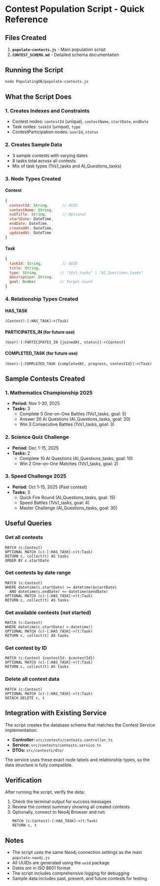 # Contest Population Script - Quick Reference

## Files Created

1. **`populate-contests.js`** - Main population script
2. **`CONTEST_SCHEMA.md`** - Detailed schema documentation

## Running the Script

```bash
node PopulatingDB/populate-contests.js
```

## What the Script Does

### 1. Creates Indexes and Constraints
- Contest nodes: `contestId` (unique), `contestName`, `startDate`, `endDate`
- Task nodes: `taskId` (unique), `type`
- ContestParticipation nodes: `userId`, `status`

### 2. Creates Sample Data
- 3 sample contests with varying dates
- 8 tasks total across all contests
- Mix of task types (1Vs1_tasks and AI_Questions_tasks)

### 3. Node Types Created

#### Contest
```javascript
{
  contestId: String,      // UUID
  contestName: String,
  subTitle: String,       // Optional
  startDate: DateTime,
  endDate: DateTime,
  createdAt: DateTime,
  updatedAt: DateTime
}
```

#### Task
```javascript
{
  taskId: String,         // UUID
  title: String,
  type: String,          // "1Vs1_tasks" | "AI_Questions_tasks"
  description: String,
  goal: Number           // Target count
}
```

### 4. Relationship Types Created

#### HAS_TASK
```cypher
(Contest)-[:HAS_TASK]->(Task)
```

#### PARTICIPATES_IN (for future use)
```cypher
(User)-[:PARTICIPATES_IN {joinedAt, status}]->(Contest)
```

#### COMPLETED_TASK (for future use)
```cypher
(User)-[:COMPLETED_TASK {completedAt, progress, contestId}]->(Task)
```

## Sample Contests Created

### 1. Mathematics Championship 2025
- **Period:** Nov 1-30, 2025
- **Tasks:** 3
  - Complete 5 One-on-One Battles (1Vs1_tasks, goal: 5)
  - Answer 20 AI Questions (AI_Questions_tasks, goal: 20)
  - Win 3 Consecutive Battles (1Vs1_tasks, goal: 3)

### 2. Science Quiz Challenge
- **Period:** Dec 1-15, 2025
- **Tasks:** 2
  - Complete 10 AI Questions (AI_Questions_tasks, goal: 10)
  - Win 2 One-on-One Matches (1Vs1_tasks, goal: 2)

### 3. Speed Challenge 2025
- **Period:** Oct 1-15, 2025 (Past contest)
- **Tasks:** 3
  - Quick Fire Round (AI_Questions_tasks, goal: 15)
  - Speed Battles (1Vs1_tasks, goal: 4)
  - Master Challenge (AI_Questions_tasks, goal: 30)

## Useful Queries

### Get all contests
```cypher
MATCH (c:Contest)
OPTIONAL MATCH (c)-[:HAS_TASK]->(t:Task)
RETURN c, collect(t) AS tasks
ORDER BY c.startDate
```

### Get contests by date range
```cypher
MATCH (c:Contest)
WHERE datetime(c.startDate) >= datetime($startDate)
  AND datetime(c.endDate) <= datetime($endDate)
OPTIONAL MATCH (c)-[:HAS_TASK]->(t:Task)
RETURN c, collect(t) AS tasks
```

### Get available contests (not started)
```cypher
MATCH (c:Contest)
WHERE datetime(c.startDate) > datetime()
OPTIONAL MATCH (c)-[:HAS_TASK]->(t:Task)
RETURN c, collect(t) AS tasks
```

### Get contest by ID
```cypher
MATCH (c:Contest {contestId: $contestId})
OPTIONAL MATCH (c)-[:HAS_TASK]->(t:Task)
RETURN c, collect(t) AS tasks
```

### Delete all contest data
```cypher
MATCH (c:Contest)
OPTIONAL MATCH (c)-[:HAS_TASK]->(t:Task)
DETACH DELETE c, t
```

## Integration with Existing Service

The script creates the database schema that matches the Contest Service implementation:

- **Controller:** `src/contests/contests.controller.ts`
- **Service:** `src/contests/contests.service.ts`
- **DTOs:** `src/contests/dto/`

The service uses these exact node labels and relationship types, so the data structure is fully compatible.

## Verification

After running the script, verify the data:

1. Check the terminal output for success messages
2. Review the contest summary showing all created contests
3. Optionally, connect to Neo4j Browser and run:
   ```cypher
   MATCH (c:Contest)-[:HAS_TASK]->(t:Task)
   RETURN c, t
   ```

## Notes

- The script uses the same Neo4j connection settings as the main `populate-neo4j.js`
- All UUIDs are generated using the `uuid` package
- Dates are in ISO 8601 format
- The script includes comprehensive logging for debugging
- Sample data includes past, present, and future contests for testing
